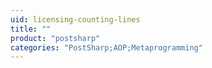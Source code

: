 ```yaml
---
uid: licensing-counting-lines
title: ""
product: "postsharp"
categories: "PostSharp;AOP;Metaprogramming"
---
```


